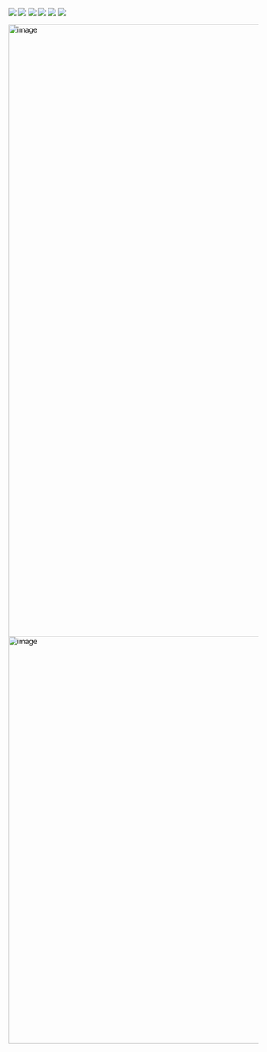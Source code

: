 ![](https://sloc.xyz/github/boehs/kamo) ![](https://img.shields.io/badge/summer-brat-86C700) ![](https://img.shields.io/badge/so-julia-C2685E) ![](https://img.shields.io/badge/certified-coconut-8D5226) ![](https://img.shields.io/badge/not_going-back-1757CE) ![](https://img.shields.io/badge/exists_in-*the%20context*-A01FF0)

<img width="1229" alt="image" src="https://github.com/user-attachments/assets/3475c27e-481d-4590-93b3-bba9fd402898">

<img width="819" alt="image" src="https://github.com/user-attachments/assets/81f0cdba-10c5-46fd-b94e-c64e048e0a6c">
